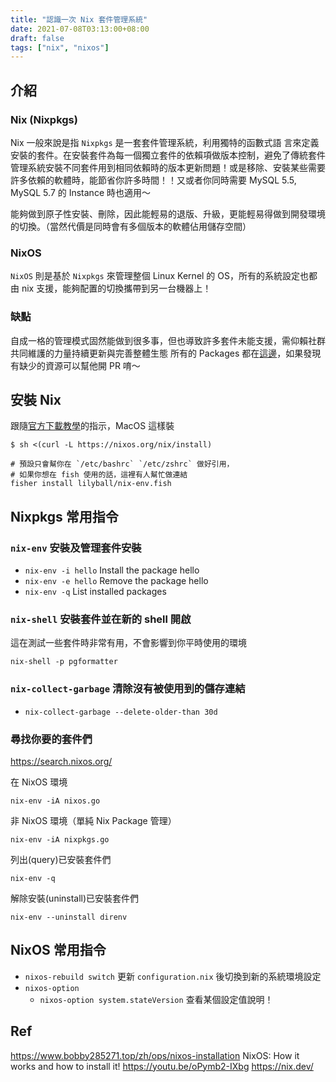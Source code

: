 ```yaml
---
title: "認識一次 Nix 套件管理系統"
date: 2021-07-08T03:13:00+08:00
draft: false
tags: ["nix", "nixos"]
---
```


## 介紹
### Nix (Nixpkgs)
Nix 一般來說是指 `Nixpkgs` 是一套套件管理系統，利用獨特的函數式語
言來定義安裝的套件。在安裝套件為每一個獨立套件的依賴項做版本控制，避免了傳統套件管理系統安裝不同套件用到相同依賴時的版本更新問題！或是移除、安裝某些需要許多依賴的軟體時，能節省你許多時間！！又或者你同時需要 MySQL 5.5, MySQL 5.7 的 Instance 時也適用～

能夠做到原子性安裝、刪除，因此能輕易的退版、升級，更能輕易得做到開發環境的切換。（當然代價是同時會有多個版本的軟體佔用儲存空間）

### NixOS
`NixOS` 則是基於 `Nixpkgs` 來管理整個 Linux Kernel 的 OS，所有的系統設定也都由 nix 支援，能夠配置的切換攜帶到另一台機器上！

### 缺點
自成一格的管理模式固然能做到很多事，但也導致許多套件未能支援，需仰賴社群共同維護的力量持續更新與完善整體生態
所有的 Packages 都在[這邊](https://github.com/NixOS/nixpkgs/blob/master/README.md)，如果發現有缺少的資源可以幫他開 PR 唷～

## 安裝 Nix
跟隨[官方下載教學](https://nixos.org/download.html)的指示，MacOS 這樣裝
```
$ sh <(curl -L https://nixos.org/nix/install)

# 預設只會幫你在 `/etc/bashrc` `/etc/zshrc` 做好引用，
# 如果你想在 fish 使用的話，這裡有人幫忙做連結
fisher install lilyball/nix-env.fish
```


## Nixpkgs 常用指令
### `nix-env` 安裝及管理套件安裝

- `nix-env -i hello` Install the package hello
- `nix-env -e hello` Remove the package hello
- `nix-env -q` List installed packages

### `nix-shell` 安裝套件並在新的 shell 開啟
這在測試一些套件時非常有用，不會影響到你平時使用的環境
```
nix-shell -p pgformatter
```


### `nix-collect-garbage` 清除沒有被使用到的儲存連結

- `nix-collect-garbage --delete-older-than 30d`

### 尋找你要的套件們
https://search.nixos.org/

在 NixOS 環境
```
nix-env -iA nixos.go
```
非 NixOS 環境（單純 Nix Package 管理）
```
nix-env -iA nixpkgs.go
```

列出(query)已安裝套件們
```
nix-env -q
```

解除安裝(uninstall)已安裝套件們
```
nix-env --uninstall direnv
```

## NixOS 常用指令
- `nixos-rebuild switch` 更新 `configuration.nix` 後切換到新的系統環境設定
- `nixos-option` 
    - `nixos-option system.stateVersion` 查看某個設定值說明！


## Ref
https://www.bobby285271.top/zh/ops/nixos-installation
NixOS: How it works and how to install it!
https://youtu.be/oPymb2-IXbg
https://nix.dev/